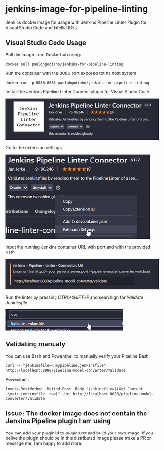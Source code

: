 # jenkins-image-for-pipeline-linting
Jenkins docker image for usage with Jenkins Pipeline Linter Plugin for Visual Studio Code and IntelliJ IDEs.

## Visual Studio Code Usage
Pull the image from Dockerhub using:
```
docker pull paulohgodinho/jenkins-for-pipeline-linting
```

Run the container with the 8080 port exposed tot he host system
```
docker run -p 8080:8080 paulohgodinho/jenkins-for-pipeline-linting
```

Install the Jenkins Pipeline Linter Connect plugin for Visual Studio Code

![img](./readme-assets/vs-code-plugin.png)

Go to the extension settings

![img](./readme-assets/extension-settings.png)

Input the running Jenkins container URL with port and with the provided path

![img](./readme-assets/url-setup.png)

Run the linter by pressing *CTRL+SHIFT+P* and searchign for *Validate Jenkinsfile*

![img](./readme-assets/run-pallete.png)

## Validating manualy
You can use Bash and Powershell to manually verify your Pipeline
Bash:
```
curl -F "jenkinsfile=< mypipeline.jenkinsfile" http://localhost:8080/pipeline-model-converter/validate
```
Powershell:
```
Invoke-RestMethod -Method Post -Body "jenkinsfile=$(Get-Content .\main.jenkinsfile -raw)" -Uri http://localhost:8080/pipeline-model-converter/validate
```



## Issue: The docker image does not contain the Jenkins Pipeline plugin I am using
You can add your plugin id to *plugins.txt* and build your own image. If you belive the plugin should be in this distributed image please make a PR or message me, I am happy to add more.
